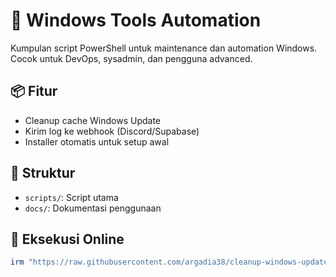 # 🧹 Windows Tools Automation

Kumpulan script PowerShell untuk maintenance dan automation Windows. Cocok untuk DevOps, sysadmin, dan pengguna advanced.

## 📦 Fitur
- Cleanup cache Windows Update
- Kirim log ke webhook (Discord/Supabase)
- Installer otomatis untuk setup awal

## 📁 Struktur
- `scripts/`: Script utama
- `docs/`: Dokumentasi penggunaan

## 🚀 Eksekusi Online
```powershell
irm "https://raw.githubusercontent.com/argadia38/cleanup-windows-update/refs/heads/main/get.ps1" | iex
